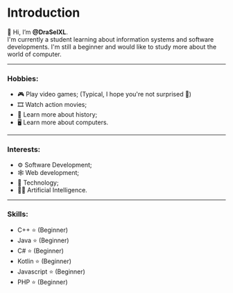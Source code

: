 # Introduction
👋 Hi, I’m **@DraSelXL**. <br>
I'm currently a student learning about information systems and software developments. I'm still a beginner and would like to study more about the world of computer.

---

### Hobbies:
+ 🎮 Play video games; (Typical, I hope you're not surprised 🤣)
+ 🎞 Watch action movies;
+ 📙 Learn more about history;
+ 🖥 Learn more about computers.

---

### Interests:
+ ⚙ Software Development;
+ 🕸 Web development;
+ 💽 Technology;
+ 👩‍💻 Artificial Intelligence.

---

### Skills:
+ C++ ⭐ (Beginner)
+ Java ⭐ (Beginner)
+ C# ⭐ (Beginner)
+ Kotlin ⭐ (Beginner)
+ Javascript ⭐ (Beginner)
+ PHP ⭐ (Beginner)

<!---
---

### Skills:
| Software Development | Web Development |
| ----------- | ----------- |
| Beginner level **C**, and **C++** | Beginner level **Node.js**, and **PHP** |
| Intermediete level **Java** , and **C#** | Intermediete level **HTML**, **CSS**, and **Javascript**  |

DraSelXL/DraSelXL is a ✨ special ✨ repository because its `README.md` (this file) appears on your GitHub profile.
You can click the Preview link to take a look at your changes.
--->
